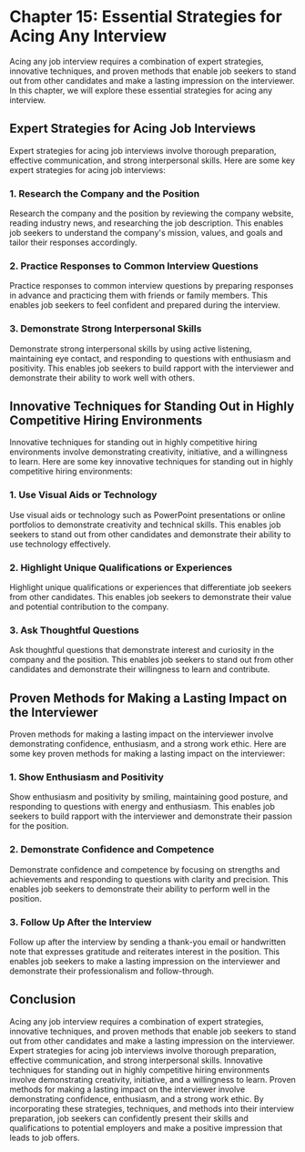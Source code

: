Chapter 15: Essential Strategies for Acing Any Interview
========================================================

Acing any job interview requires a combination of expert strategies, innovative techniques, and proven methods that enable job seekers to stand out from other candidates and make a lasting impression on the interviewer. In this chapter, we will explore these essential strategies for acing any interview.

Expert Strategies for Acing Job Interviews
------------------------------------------

Expert strategies for acing job interviews involve thorough preparation, effective communication, and strong interpersonal skills. Here are some key expert strategies for acing job interviews:

### 1. Research the Company and the Position

Research the company and the position by reviewing the company website, reading industry news, and researching the job description. This enables job seekers to understand the company's mission, values, and goals and tailor their responses accordingly.

### 2. Practice Responses to Common Interview Questions

Practice responses to common interview questions by preparing responses in advance and practicing them with friends or family members. This enables job seekers to feel confident and prepared during the interview.

### 3. Demonstrate Strong Interpersonal Skills

Demonstrate strong interpersonal skills by using active listening, maintaining eye contact, and responding to questions with enthusiasm and positivity. This enables job seekers to build rapport with the interviewer and demonstrate their ability to work well with others.

Innovative Techniques for Standing Out in Highly Competitive Hiring Environments
--------------------------------------------------------------------------------

Innovative techniques for standing out in highly competitive hiring environments involve demonstrating creativity, initiative, and a willingness to learn. Here are some key innovative techniques for standing out in highly competitive hiring environments:

### 1. Use Visual Aids or Technology

Use visual aids or technology such as PowerPoint presentations or online portfolios to demonstrate creativity and technical skills. This enables job seekers to stand out from other candidates and demonstrate their ability to use technology effectively.

### 2. Highlight Unique Qualifications or Experiences

Highlight unique qualifications or experiences that differentiate job seekers from other candidates. This enables job seekers to demonstrate their value and potential contribution to the company.

### 3. Ask Thoughtful Questions

Ask thoughtful questions that demonstrate interest and curiosity in the company and the position. This enables job seekers to stand out from other candidates and demonstrate their willingness to learn and contribute.

Proven Methods for Making a Lasting Impact on the Interviewer
-------------------------------------------------------------

Proven methods for making a lasting impact on the interviewer involve demonstrating confidence, enthusiasm, and a strong work ethic. Here are some key proven methods for making a lasting impact on the interviewer:

### 1. Show Enthusiasm and Positivity

Show enthusiasm and positivity by smiling, maintaining good posture, and responding to questions with energy and enthusiasm. This enables job seekers to build rapport with the interviewer and demonstrate their passion for the position.

### 2. Demonstrate Confidence and Competence

Demonstrate confidence and competence by focusing on strengths and achievements and responding to questions with clarity and precision. This enables job seekers to demonstrate their ability to perform well in the position.

### 3. Follow Up After the Interview

Follow up after the interview by sending a thank-you email or handwritten note that expresses gratitude and reiterates interest in the position. This enables job seekers to make a lasting impression on the interviewer and demonstrate their professionalism and follow-through.

Conclusion
----------

Acing any job interview requires a combination of expert strategies, innovative techniques, and proven methods that enable job seekers to stand out from other candidates and make a lasting impression on the interviewer. Expert strategies for acing job interviews involve thorough preparation, effective communication, and strong interpersonal skills. Innovative techniques for standing out in highly competitive hiring environments involve demonstrating creativity, initiative, and a willingness to learn. Proven methods for making a lasting impact on the interviewer involve demonstrating confidence, enthusiasm, and a strong work ethic. By incorporating these strategies, techniques, and methods into their interview preparation, job seekers can confidently present their skills and qualifications to potential employers and make a positive impression that leads to job offers.
